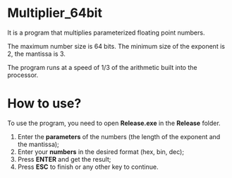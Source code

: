# Multiplier_64bit
 It is a program that multiplies parameterized floating point numbers.

 The maximum number size is 64 bits. The minimum size of the exponent is 2, the mantissa is 3. 

 The program runs at a speed of 1/3 of the arithmetic built into the processor.

# How to use?
To use the program, you need to open **Release.exe** in the **Release** folder.

1. Enter the **parameters** of the numbers (the length of the exponent and the mantissa);
2. Enter your **numbers** in the desired format (hex, bin, dec);
3. Press **ENTER** and get the result;
4. Press **ESC** to finish or any other key to continue.